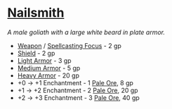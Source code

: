 # [Nailsmith](https://hollowknight.wiki/w/Nailsmith)

*A male goliath with a large white beard in plate armor.*

* [Weapon](https://5e.tools/tables.html#weapons_xphb) / [Spellcasting Focus](https://5e.tools/items.html#arcane%20focus_xphb) - 2 gp
* [Shield](https://5e.tools/tables.html#armor_xphb) - 2 gp
* [Light Armor](https://5e.tools/tables.html#armor_xphb) - 3 gp
* [Medium Armor](https://5e.tools/tables.html#armor_xphb) - 5 gp
* [Heavy Armor](https://5e.tools/tables.html#armor_xphb) - 20 gp
* +0 &rarr; +1 Enchantment - 1 [Pale Ore](/items/pale_ore.md), 8 gp
* +1 &rarr; +2 Enchantment - 2 [Pale Ore](/items/pale_ore.md), 20 gp
* +2 &rarr; +3 Enchantment - 3 [Pale Ore](/items/pale_ore.md), 40 gp
